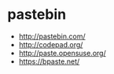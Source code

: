 # pastebin
* <http://pastebin.com/>
* <http://codepad.org/>
* <http://paste.opensuse.org/>
* <https://bpaste.net/>
